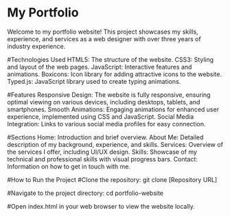 # My Portfolio

Welcome to my portfolio website! This project showcases my skills, experience, and services as a web designer with over three years of industry experience.

#Technologies Used
HTML5: The structure of the website.
CSS3: Styling and layout of the web pages.
JavaScript: Interactive features and animations.
Boxicons: Icon library for adding attractive icons to the website.
Typed.js: JavaScript library used to create typing animations.

#Features
Responsive Design: The website is fully responsive, ensuring optimal viewing on various devices, including desktops, tablets, and smartphones.
Smooth Animations: Engaging animations for enhanced user experience, implemented using CSS and JavaScript.
Social Media Integration: Links to various social media profiles for easy connection.

#Sections
Home: Introduction and brief overview.
About Me: Detailed description of my background, experience, and skills.
Services: Overview of the services I offer, including UI/UX design.
Skills: Showcase of my technical and professional skills with visual progress bars.
Contact: Information on how to get in touch with me.

#How to Run the Project
#Clone the repository:
git clone [Repository URL]

#Navigate to the project directory:
cd portfolio-website

#Open index.html in your web browser to view the website locally.

